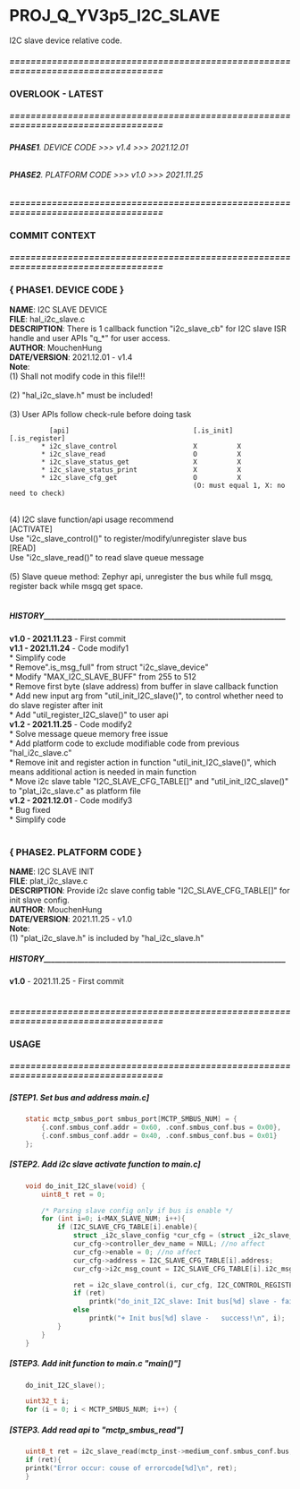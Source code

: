 # PROJ_Q_YV3p5_I2C_SLAVE
I2C slave device relative code.
##### ==================================================================================
### OVERLOOK - LATEST
##### ==================================================================================
###### **PHASE1**. DEVICE CODE >>> v1.4 >>> 2021.12.01
###### **PHASE2**. PLATFORM CODE >>> v1.0 >>> 2021.11.25

##### ==================================================================================
### COMMIT CONTEXT
##### ==================================================================================
### { PHASE1. DEVICE CODE }
**NAME**: I2C SLAVE DEVICE<br>
**FILE**: hal_i2c_slave.c<br>
**DESCRIPTION**: There is 1 callback function "i2c_slave_cb" for I2C slave ISR handle and user APIs "q_*" for user access.<br>
**AUTHOR**: MouchenHung<br>
**DATE/VERSION**: 2021.12.01 - v1.4<br>
**Note**: <br>
    (1) Shall not modify code in this file!!!<br>
<br>
    (2) "hal_i2c_slave.h" must be included!<br>
<br>
    (3) User APIs follow check-rule before doing task <br>
```
          [api]                               [.is_init] [.is_register]
        * i2c_slave_control                   X          X
        * i2c_slave_read                      O          X
        * i2c_slave_status_get                X          X
        * i2c_slave_status_print              X          X
        * i2c_slave_cfg_get                   O          X
                                              (O: must equal 1, X: no need to check)
```
<br>
    (4) I2C slave function/api usage recommend<br>
        [ACTIVATE]<br>
          Use "i2c_slave_control()" to register/modify/unregister slave bus<br>
        [READ]<br>
          Use "i2c_slave_read()" to read slave queue message<br>
<br>
    (5) Slave queue method: Zephyr api, unregister the bus while full msgq, register back while msgq get space.<br>
<br>

##### _____HISTORY______________________________________________________________________
**v1.0 - 2021.11.23** - First commit<br>
**v1.1 - 2021.11.24** - Code modify1<br>
		    * Simplify code<br>
		    * Remove".is_msg_full" from struct "i2c_slave_device"<br>
		    * Modify "MAX_I2C_SLAVE_BUFF" from 255 to 512<br>
		    * Remove first byte (slave address) from buffer in slave callback function<br>
		    * Add new input arg from "util_init_I2C_slave()", to control whether need to do slave register after init<br>
		    * Add "util_register_I2C_slave()" to user api<br>
**v1.2 - 2021.11.25** - Code modify2<br>
		    * Solve message queue memory free issue<br>
		    * Add platform code to exclude modifiable code from previous "hal_i2c_slave.c"<br>
		    * Remove init and register action in function "util_init_I2C_slave()", which means additional action is needed in main function<br>
		    * Move i2c slave table "I2C_SLAVE_CFG_TABLE[]" and "util_init_I2C_slave()" to "plat_i2c_slave.c" as platform file<br>
**v1.2 - 2021.12.01** - Code modify3<br>
		    * Bug fixed<br>
		    * Simplify code<br>
<br>
### { PHASE2. PLATFORM CODE }
**NAME**: I2C SLAVE INIT<br>
**FILE**: plat_i2c_slave.c<br>
**DESCRIPTION**: Provide i2c slave config table "I2C_SLAVE_CFG_TABLE[]" for init slave config.<br>
**AUTHOR**: MouchenHung<br>
**DATE/VERSION**: 2021.11.25 - v1.0<br>
**Note**: <br>
    (1) "plat_i2c_slave.h" is included by "hal_i2c_slave.h"<br>

##### _____HISTORY______________________________________________________________________
**v1.0** - 2021.11.25 - First commit<br>
<br>
##### ==================================================================================
### USAGE
##### ==================================================================================
##### [STEP1. Set bus and address main.c]
```c
	static mctp_smbus_port smbus_port[MCTP_SMBUS_NUM] = {
		{.conf.smbus_conf.addr = 0x60, .conf.smbus_conf.bus = 0x00},
		{.conf.smbus_conf.addr = 0x40, .conf.smbus_conf.bus = 0x01}
	};
```
##### [STEP2. Add i2c slave activate function to main.c]
```c
	void do_init_I2C_slave(void) {
		uint8_t ret = 0;

	  	/* Parsing slave config only if bus is enable */
	  	for (int i=0; i<MAX_SLAVE_NUM; i++){
			if (I2C_SLAVE_CFG_TABLE[i].enable){
				struct _i2c_slave_config *cur_cfg = (struct _i2c_slave_config *)malloc(sizeof(struct _i2c_slave_config));
				cur_cfg->controller_dev_name = NULL; //no affect
				cur_cfg->enable = 0; //no affect
				cur_cfg->address = I2C_SLAVE_CFG_TABLE[i].address;
				cur_cfg->i2c_msg_count = I2C_SLAVE_CFG_TABLE[i].i2c_msg_count;

				ret = i2c_slave_control(i, cur_cfg, I2C_CONTROL_REGISTER);
				if (ret)
					printk("do_init_I2C_slave: Init bus[%d] slave - failed, cause of errorcode[%d]\n", i, ret);
				else
					printk("+ Init bus[%d] slave -   success!\n", i);
			}
	  	}
	}
```
##### [STEP3. Add init function to main.c "main()"]
```c
	do_init_I2C_slave();

	uint32_t i;
	for (i = 0; i < MCTP_SMBUS_NUM; i++) {
```

##### [STEP3. Add read api to "mctp_smbus_read"]
```c
	uint8_t ret = i2c_slave_read(mctp_inst->medium_conf.smbus_conf.bus, rdata, ARRAY_SIZE(rdata), &rlen);
	if (ret){
	printk("Error occur: couse of errorcode[%d]\n", ret);
	}
```
